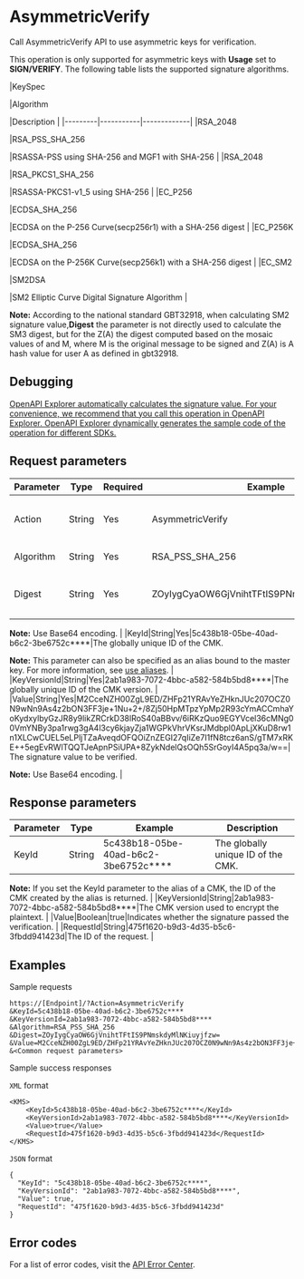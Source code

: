 # AsymmetricVerify

Call AsymmetricVerify API to use asymmetric keys for verification.

This operation is only supported for asymmetric keys with **Usage** set to **SIGN/VERIFY**. The following table lists the supported signature algorithms.

|KeySpec

|Algorithm

|Description |
|---------|-----------|-------------|
|RSA\_2048

|RSA\_PSS\_SHA\_256

|RSASSA-PSS using SHA-256 and MGF1 with SHA-256 |
|RSA\_2048

|RSA\_PKCS1\_SHA\_256

|RSASSA-PKCS1-v1\_5 using SHA-256 |
|EC\_P256

|ECDSA\_SHA\_256

|ECDSA on the P-256 Curve\(secp256r1\) with a SHA-256 digest |
|EC\_P256K

|ECDSA\_SHA\_256

|ECDSA on the P-256K Curve\(secp256k1\) with a SHA-256 digest |
|EC\_SM2

|SM2DSA

|SM2 Elliptic Curve Digital Signature Algorithm |

**Note:** According to the national standard GBT32918, when calculating SM2 signature value,**Digest** the parameter is not directly used to calculate the SM3 digest, but for the Z\(A\) the digest computed based on the mosaic values of and M, where M is the original message to be signed and Z\(A\) is A hash value for user A as defined in gbt32918.

## Debugging

[OpenAPI Explorer automatically calculates the signature value. For your convenience, we recommend that you call this operation in OpenAPI Explorer. OpenAPI Explorer dynamically generates the sample code of the operation for different SDKs.](https://api.aliyun.com/#product=Kms&api=AsymmetricVerify&type=RPC&version=2016-01-20)

## Request parameters

|Parameter|Type|Required|Example|Description|
|---------|----|--------|-------|-----------|
|Action|String|Yes|AsymmetricVerify|The operation that you want to perform. Set the value to**AsymmetricVerify**. |
|Algorithm|String|Yes|RSA\_PSS\_SHA\_256|The signature algorithm to use. |
|Digest|String|Yes|ZOyIygCyaOW6GjVnihtTFtIS9PNmskdyMlNKiuyjfzw=|Use**Algorithm**, which is the digest generated for the original message.

**Note:** Use Base64 encoding. |
|KeyId|String|Yes|5c438b18-05be-40ad-b6c2-3be6752c\*\*\*\*|The globally unique ID of the CMK.

**Note:** This parameter can also be specified as an alias bound to the master key. For more information, see [use aliases](~~68522~~). |
|KeyVersionId|String|Yes|2ab1a983-7072-4bbc-a582-584b5bd8\*\*\*\*|The globally unique ID of the CMK version. |
|Value|String|Yes|M2CceNZH00ZgL9ED/ZHFp21YRAvYeZHknJUc207OCZ0N9wNn9As4z2bON3FF3je+1Nu+2+/8Zj50HpMTpzYpMp2R93cYmACCmhaYoKydxylbyGzJR8y9likZRCrkD38lRoS40aBBvv/6iRKzQuo9EGYVcel36cMNg00VmYNBy3pa1rwg3gA4l3cy6kjayZja1WGPkVhrVKsrJMdbpl0ApLjXKuD8rw1n1XLCwCUEL5eLPljTZaAveqdOFQOiZnZEGI27qIiZe7I1fN8tcz6anS/gTM7xRKE++5egEvRWlTQQTJeApnPSiUPA+8ZykNdelQsOQh5SrGoyI4A5pq3a/w==|The signature value to be verified.

**Note:** Use Base64 encoding. |

## Response parameters

|Parameter|Type|Example|Description|
|---------|----|-------|-----------|
|KeyId|String|5c438b18-05be-40ad-b6c2-3be6752c\*\*\*\*|The globally unique ID of the CMK.

**Note:** If you set the KeyId parameter to the alias of a CMK, the ID of the CMK created by the alias is returned. |
|KeyVersionId|String|2ab1a983-7072-4bbc-a582-584b5bd8\*\*\*\*|The CMK version used to encrypt the plaintext. |
|Value|Boolean|true|Indicates whether the signature passed the verification. |
|RequestId|String|475f1620-b9d3-4d35-b5c6-3fbdd941423d|The ID of the request. |

## Examples

Sample requests

```
https://[Endpoint]/?Action=AsymmetricVerify
&KeyId=5c438b18-05be-40ad-b6c2-3be6752c****
&KeyVersionId=2ab1a983-7072-4bbc-a582-584b5bd8****
&Algorithm=RSA_PSS_SHA_256
&Digest=ZOyIygCyaOW6GjVnihtTFtIS9PNmskdyMlNKiuyjfzw=
&Value=M2CceNZH00ZgL9ED/ZHFp21YRAvYeZHknJUc207OCZ0N9wNn9As4z2bON3FF3je+1Nu+2+/8Zj50HpMTpzYpMp2R93cYmACCmhaYoKydxylbyGzJR8y9likZRCrkD38lRoS40aBBvv/6iRKzQuo9EGYVcel36cMNg00VmYNBy3pa1rwg3gA4l3cy6kjayZja1WGPkVhrVKsrJMdbpl0ApLjXKuD8rw1n1XLCwCUEL5eLPljTZaAveqdOFQOiZnZEGI27qIiZe7I1fN8tcz6anS/gTM7xRKE++5egEvRWlTQQTJeApnPSiUPA+8ZykNdelQsOQh5SrGoyI4A5pq3a/w==
&<Common request parameters>
```

Sample success responses

`XML` format

```
<KMS>
    <KeyId>5c438b18-05be-40ad-b6c2-3be6752c****</KeyId>
    <KeyVersionId>2ab1a983-7072-4bbc-a582-584b5bd8****</KeyVersionId>
    <Value>true</Value>
    <RequestId>475f1620-b9d3-4d35-b5c6-3fbdd941423d</RequestId>
</KMS>
```

`JSON` format

```
{
  "KeyId": "5c438b18-05be-40ad-b6c2-3be6752c****",
  "KeyVersionId": "2ab1a983-7072-4bbc-a582-584b5bd8****",
  "Value": true,
  "RequestId": "475f1620-b9d3-4d35-b5c6-3fbdd941423d"
}
```

## Error codes

For a list of error codes, visit the [API Error Center](https://error-center.alibabacloud.com/status/product/Kms).

